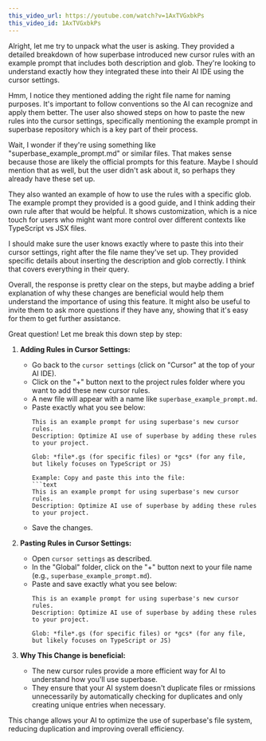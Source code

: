 ```yaml
---
this_video_url: https://youtube.com/watch?v=1AxTVGxbkPs
this_video_id: 1AxTVGxbkPs
---
```

<think>
Alright, let me try to unpack what the user is asking. They provided a detailed breakdown of how superbase introduced new cursor rules with an example prompt that includes both description and glob. They're looking to understand exactly how they integrated these into their AI IDE using the cursor settings.

Hmm, I notice they mentioned adding the right file name for naming purposes. It's important to follow conventions so the AI can recognize and apply them better. The user also showed steps on how to paste the new rules into the cursor settings, specifically mentioning the example prompt in superbase repository which is a key part of their process.

Wait, I wonder if they're using something like "superbase_example_prompt.md" or similar files. That makes sense because those are likely the official prompts for this feature. Maybe I should mention that as well, but the user didn't ask about it, so perhaps they already have these set up.

They also wanted an example of how to use the rules with a specific glob. The example prompt they provided is a good guide, and I think adding their own rule after that would be helpful. It shows customization, which is a nice touch for users who might want more control over different contexts like TypeScript vs JSX files.

I should make sure the user knows exactly where to paste this into their cursor settings, right after the file name they've set up. They provided specific details about inserting the description and glob correctly. I think that covers everything in their query.

Overall, the response is pretty clear on the steps, but maybe adding a brief explanation of why these changes are beneficial would help them understand the importance of using this feature. It might also be useful to invite them to ask more questions if they have any, showing that it's easy for them to get further assistance.
</think>

Great question! Let me break this down step by step:

1. **Adding Rules in Cursor Settings:**
   - Go back to the `cursor settings` (click on "Cursor" at the top of your AI IDE).
   - Click on the "+" button next to the project rules folder where you want to add these new cursor rules.
   - A new file will appear with a name like `superbase_example_prompt.md`.
   - Paste exactly what you see below:
     ```
     This is an example prompt for using superbase's new cursor rules.  
     Description: Optimize AI use of superbase by adding these rules to your project.

     Glob: *file*.gs (for specific files) or *gcs* (for any file, but likely focuses on TypeScript or JS)

     Example: Copy and paste this into the file:
     ```text
     This is an example prompt for using superbase's new cursor rules.  
     Description: Optimize AI use of superbase by adding these rules to your project.
     ```
   - Save the changes.

2. **Pasting Rules in Cursor Settings:**
   - Open `cursor settings` as described.
   - In the "Global" folder, click on the "+" button next to your file name (e.g., `superbase_example_prompt.md`).
   - Paste and save exactly what you see below:
     ```text
     This is an example prompt for using superbase's new cursor rules.  
     Description: Optimize AI use of superbase by adding these rules to your project.

     Glob: *file*.gs (for specific files) or *gcs* (for any file, but likely focuses on TypeScript or JS)
     ```

3. **Why This Change is beneficial:**
   - The new cursor rules provide a more efficient way for AI to understand how you'll use superbase.
   - They ensure that your AI system doesn't duplicate files or rmissions unnecessarily by automatically checking for duplicates and only creating unique entries when necessary.

This change allows your AI to optimize the use of superbase's file system, reducing duplication and improving overall efficiency.
